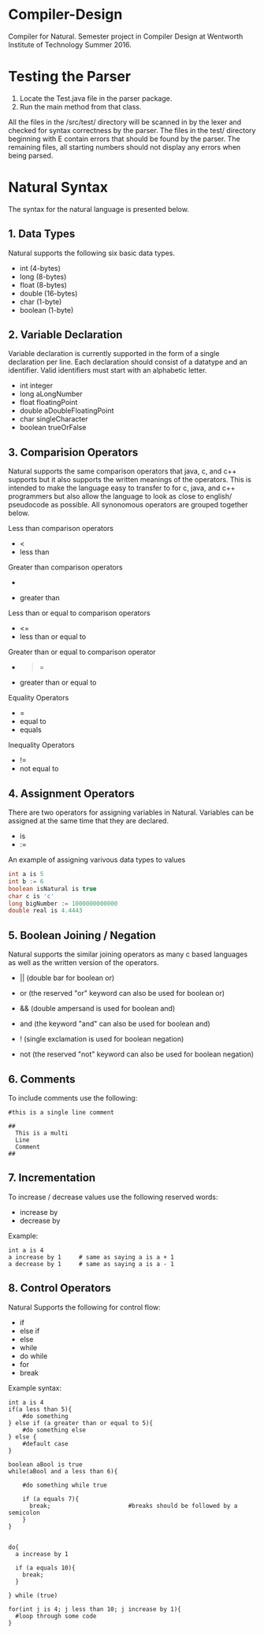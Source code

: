# Compiler-Design
Compiler for Natural. Semester project in Compiler Design at Wentworth Institute of Technology Summer 2016.

# Testing the Parser
1. Locate the Test.java file in the parser package.
2. Run the main method from that class.

All the files in the /src/test/ directory will be scanned in by the lexer and checked for syntax correctness by the parser. The files in the test/ directory beginning with E contain errors that should be found by the parser. The remaining files, all starting numbers should not display any errors when being parsed.

# Natural Syntax
The syntax for the natural language is presented below.

## 1. Data Types 
Natural supports the following six basic data types.
* int           (4-bytes)
* long          (8-bytes)
* float         (8-bytes)
* double        (16-bytes)
* char          (1-byte)
* boolean       (1-byte)

## 2. Variable Declaration
Variable declaration is currently supported in the form of a single declaration per line. Each declaration should consist of a datatype and an identifier. Valid identifiers must start with an alphabetic letter.

* int integer
* long aLongNumber
* float floatingPoint
* double aDoubleFloatingPoint
* char singleCharacter
* boolean trueOrFalse

## 3. Comparision Operators
Natural supports the same comparison operators that java, c, and c++ supports but it also supports the written meanings of the operators. This is intended to make the language easy to transfer to for c, java, and c++ programmers but also allow the language to look as close to english/ pseudocode as possible. All synonomous operators are grouped together below.

Less than comparison operators
* <                           
* less than


Greater than comparison operators
* >                           
* greater than


Less than or equal to comparison operators
* <=                          
* less than or equal to


Greater than or equal to  comparison operator
* >=                         
* greater than or equal to


Equality Operators
* =                           
* equal to                    
* equals


Inequality Operators
* !=                          
* not equal to

## 4. Assignment Operators
There are two operators for assigning variables in Natural. Variables can be assigned at the same time that they are declared.
* is    
* :=

An example of assigning varivous data types to values
```java
int a is 5
int b := 6
boolean isNatural is true
char c is 'c'
long bigNumber := 1000000000000
double real is 4.4443
```

## 5. Boolean Joining / Negation
Natural supports the similar joining operators as many c based languages as well as the written version of the operators.
* ||        (double bar for boolean or)
* or        (the reserved "or" keyword can also be used for boolean or)

* &&        (double ampersand is used for boolean and)
* and       (the keyword "and" can also be used for boolean and)

* !         (single exclamation is used for boolean negation)
* not       (the reserved "not" keyword can also be used for boolean negation)


## 6. Comments
To include comments use the following:

```
#this is a single line comment 

##
  This is a multi
  Line 
  Comment
##
```

## 7. Incrementation
To increase / decrease values use the following reserved words:
* increase by
* decrease by 

Example: 
```
int a is 4
a increase by 1     # same as saying a is a + 1
a decrease by 1     # same as saying a is a - 1
```

## 8. Control Operators
Natural Supports the following for control flow:
* if
* else if 
* else 
* while 
* do while
* for 
* break

Example syntax:
```
int a is 4
if(a less than 5){
    #do something
} else if (a greater than or equal to 5){
    #do something else 
} else {
    #default case 
}

boolean aBool is true
while(aBool and a less than 6){
    
    #do something while true
    
    if (a equals 7){
      break;                      #breaks should be followed by a semicolon 
    }
}


do{
  a increase by 1
  
  if (a equals 10){
    break;
  }
  
} while (true)

for(int j is 4; j less than 10; j increase by 1){
  #loop through some code 
}
```
